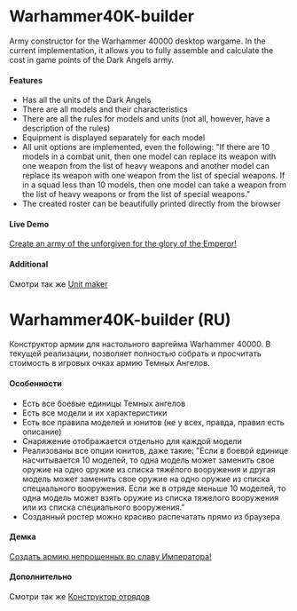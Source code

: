 Warhammer40K-builder
====================

Army constructor for the Warhammer 40000 desktop wargame. In the current implementation, it allows you to fully assemble and calculate the cost in game points of the Dark Angels army.

#### Features 
*	Has all the units of the Dark Angels
*	There are all models and their characteristics
*	There are all the rules for models and units (not all, however, have a description of the rules)
*	Equipment is displayed separately for each model
*	All unit options are implemented, even the following: "If there are 10 models in a combat unit, then one model can replace its weapon with one weapon from the list of heavy weapons and another model can replace its weapon with one weapon from the list of special weapons. If in a squad less than 10 models, then one model can take a weapon from the list of heavy weapons or from the list of special weapons."
*	The created roster can be beautifully printed directly from the browser

#### Live Demo
<a href="http://munimaev.github.io/Warhammer40K-builder/">Create an army of the unforgiven for the glory of the Emperor!</a>

#### Additional
Смотри так же <a href="https://github.com/munimaev/Warhammer40K-unitmaster">Unit maker</a>

Warhammer40K-builder (RU)
=========================

Конструктор армии для настольного варгейма Warhammer 40000. В текущей реализации, позволяет полностью собрать и просчитать стоимость в игровых очках армию Темных Ангелов.

#### Особенности 
*	Есть все боевые единицы Темных ангелов
*	Есть все модели и их характеристики
*	Есть все правила моделей и юнитов (не у всех, правда, правил есть описание)
*	Снаряжение отображается отдельно для каждой модели
*	Реализованы все опции юнитов, даже такие: "Если в боевой единице насчитывается 10 моделей, то одна модель может заменить свое оружие на одно оружие из списка тяжёлого вооружения и другая модель может заменить свое оружие на одно оружие из списка специального вооружения. Если же в отряде меньше 10 моделей, то одна модель может взять оружие из списка тяжелого вооружения или из списка специального вооружения."
*	Созданный ростер можно красиво распечатать прямо из браузера



#### Демка
<a href="http://munimaev.github.io/Warhammer40K-builder/">Создать армию непрощенных во славу Императора!</a>

#### Дополнительно
Смотри так же <a href="https://github.com/munimaev/Warhammer40K-unitmaster">Конструктор отрядов</a>
